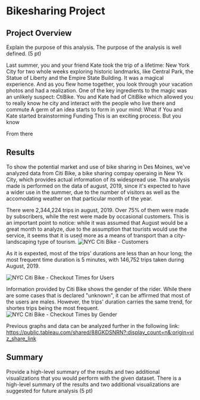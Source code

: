 # Bikesharing Project


## Project Overview

Explain the purpose of this analysis.
The purpose of the analysis is well defined. (5 pt)

Last summer, you and your friend Kate took the trip of a lifetime: New York City for two whole weeks exploring historic landmarks, like Central Park, the Statue of Liberty and the Empire State Building. It was a magical experience.
And as you flew home together, you look through your vacation photos and had a realization.
One of the key ingredients to the magic was an unlikely suspect: CtiBike.
You and Kate had of CitiBike which allowed you to really know he city and interact with the people who live there and commute
A germ of an idea starts to form in your mind:
What if
You and Kate started brainstorming
Funding
This is an exciting process.
But you know

From there


## Results

To show the potential market and use of bike sharing in Des Moines, we've analyzed data from Citi Bike, a bike sharing compay operaing in New Yk City, which provides actual information of its widespread use. Tha analysis made is performed on the data of august, 2019, since it's expected to have a wider use in the summer, due to the number of visitors as well as the accomodating weather on that particular month of the year.

There were 2,344,224 trips in august, 2019. Over 75% of them were made by subscribers, while the rest were made by occasional customers.
This is an important point to notice: while it was assumed that August would be a great month to analyze, due to the assumption that tourists would use the service, it seems that it is used more as a means of transport than a city-landscaping type of tourism.
![NYC Citi Bike - Customers](https://user-images.githubusercontent.com/113773420/224546005-032d1d06-f9cd-432f-a7ff-6f7b73582a45.png)


As it is expexted, most of the trips' durations are less than an hour long; the most frequent time duration is 5 minutes, with 146,752 trips taken during August, 2019.

![NYC Citi Bike - Checkout Times for Users](https://user-images.githubusercontent.com/113773420/224544386-f1062dd2-b496-4c64-aff2-5e932e5d3a21.png)

Information provided by Citi Bike shows the gender of the rider. While there are some cases that is declared "unknown", it can be affirmed that most of the users are males. However, the trips' duration carries the same trend, for shortes trips being the most frequent.
![NYC Citi Bike - Checkout Times by Gender](https://user-images.githubusercontent.com/113773420/224546316-7bbaaa7e-097d-47c6-925d-c77f42799345.png)


Previous graphs and data can be analyzed further in the following link:
https://public.tableau.com/shared/88GKDSNRN?:display_count=n&:origin=viz_share_link


## Summary

Provide a high-level summary of the results and two additional visualizations that you would perform with the given dataset.
There is a high-level summary of the results and two additional visualizations are suggested for future analysis (5 pt)


